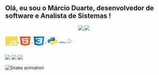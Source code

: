 ## Olá, eu sou o Márcio Duarte, desenvolvedor de software e Analista de Sistemas !
<div align="center">
  <a href="https://github.com/MarcioDu4rte">
  <img height="180em" src="https://github-readme-stats.vercel.app/api?username=MarcioDu4rte&show_icons=true&theme=dracula&include_all_commits=true&count_private=true"/>
  <img height="180em" src="https://github-readme-stats.vercel.app/api/top-langs/?username=MarcioDu4rte&layout=compact&langs_count=7&theme=dracula"/>
</div>
<div style="display: inline_block"><br>
  <img align="center" alt="Marcio-Js" height="30" width="40" src="https://raw.githubusercontent.com/devicons/devicon/master/icons/javascript/javascript-plain.svg">
  <img align="center" alt="Marcio-HTML" height="30" width="40" src="https://raw.githubusercontent.com/devicons/devicon/master/icons/html5/html5-original.svg">
  <img align="center" alt="Marcio-CSS" height="30" width="40" src="https://raw.githubusercontent.com/devicons/devicon/master/icons/css3/css3-original.svg">
  <img align="center" alt="Marcio-Python" height="30" width="40" src="https://raw.githubusercontent.com/devicons/devicon/master/icons/python/python-original.svg">
  <img align="center" alt="Marcio-Mysql" height="30" width="40" src="https://raw.githubusercontent.com/devicons/devicon/master/icons/mysql/mysql-original-wordmark.svg">
</div>
  
##

<div> 
  <a href = "mailto:mdssolucoes@gmail.com"><img src="https://img.shields.io/badge/-Gmail-%23333?style=for-the-badge&logo=gmail&logoColor=white" target="_blank"></a>
  <a href="https://www.linkedin.com/in/marcio-souza-7738676a/" target="_blank"><img src="https://img.shields.io/badge/-LinkedIn-%230077B5?style=for-the-badge&logo=linkedin&logoColor=white" target="_blank"></a> 
  <a href = "https://api.whatsapp.com/send?phone=5527997945171&text="><img src="https://img.shields.io/badge/WhatsApp-2D366?style=for-the-badge&logo=whatsapp&logoColor=white" target="_blank"></a>
 
  ![Snake animation](https://github.com/MarcioDu4rte/MarcioDu4rte/blob/output/github-contribution-grid-snake.svg)
 
</div>
